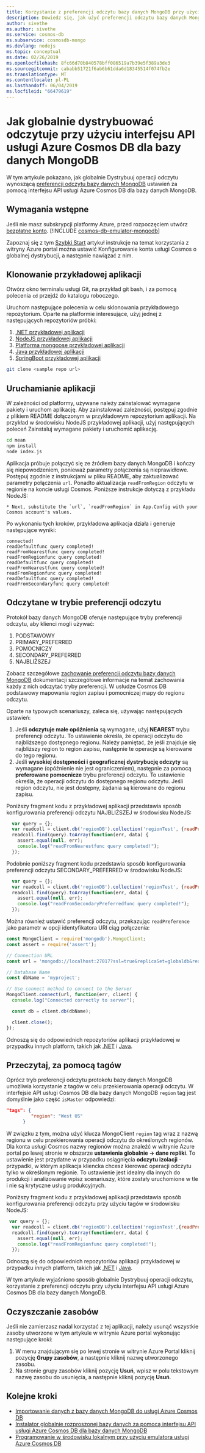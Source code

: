 ```yaml
---
title: Korzystanie z preferencji odczytu bazy danych MongoDB przy użyciu interfejsu API usługi Azure Cosmos DB dla bazy danych MongoDB
description: Dowiedz się, jak użyć preferencji odczytu bazy danych MongoDB przy użyciu interfejsu API usługi Azure Cosmos DB dla bazy danych MongoDB
author: sivethe
ms.author: sivethe
ms.service: cosmos-db
ms.subservice: cosmosdb-mongo
ms.devlang: nodejs
ms.topic: conceptual
ms.date: 02/26/2019
ms.openlocfilehash: 8fc66d70b840578bff086519a7b39e5f389a3de3
ms.sourcegitcommit: cababb51721f6ab6b61dda6d18345514f074fb2e
ms.translationtype: MT
ms.contentlocale: pl-PL
ms.lasthandoff: 06/04/2019
ms.locfileid: "66479619"
---
```

# <a name="how-to-globally-distribute-reads-using-azure-cosmos-dbs-api-for-mongodb"></a>Jak globalnie dystrybuować odczytuje przy użyciu interfejsu API usługi Azure Cosmos DB dla bazy danych MongoDB

W tym artykule pokazano, jak globalnie Dystrybuuj operacji odczytu wynoszącą [preferencji odczytu bazy danych MongoDB](https://docs.mongodb.com/manual/core/read-preference/) ustawień za pomocą interfejsu API usługi Azure Cosmos DB dla bazy danych MongoDB.

## <a name="prerequisites"></a>Wymagania wstępne 
Jeśli nie masz subskrypcji platformy Azure, przed rozpoczęciem utwórz [bezpłatne konto](https://azure.microsoft.com/free/?WT.mc_id=A261C142F). 
[!INCLUDE [cosmos-db-emulator-mongodb](../../includes/cosmos-db-emulator-mongodb.md)]

Zapoznaj się z tym [Szybki Start](tutorial-global-distribution-mongodb.md) artykuł instrukcje na temat korzystania z witryny Azure portal można ustawić Konfigurowanie konta usługi Cosmos o globalnej dystrybucji, a następnie nawiązać z nim.

## <a name="clone-the-sample-application"></a>Klonowanie przykładowej aplikacji

Otwórz okno terminalu usługi Git, na przykład git bash, i za pomocą polecenia `cd` przejdź do katalogu roboczego.  

Uruchom następujące polecenia w celu sklonowania przykładowego repozytorium. Oparte na platformie interesujące, użyj jednej z następujących repozytoriów próbki:

1. [.NET przykładowej aplikacji](https://github.com/Azure-Samples/azure-cosmos-db-mongodb-dotnet-geo-readpreference)
2. [NodeJS przykładowej aplikacji]( https://github.com/Azure-Samples/azure-cosmos-db-mongodb-node-geo-readpreference)
3. [Platforma mongoose przykładowej aplikacji](https://github.com/Azure-Samples/azure-cosmos-db-mongodb-mongoose-geo-readpreference)
4. [Java przykładowej aplikacji](https://github.com/Azure-Samples/azure-cosmos-db-mongodb-java-geo-readpreference)
5. [SpringBoot przykładowej aplikacji](https://github.com/Azure-Samples/azure-cosmos-db-mongodb-spring)


```bash
git clone <sample repo url>
```

## <a name="run-the-application"></a>Uruchamianie aplikacji

W zależności od platformy, używane należy zainstalować wymagane pakiety i uruchom aplikację. Aby zainstalować zależności, postępuj zgodnie z plikiem README dołączonym w przykładowym repozytorium aplikacji. Na przykład w środowisku NodeJS przykładowej aplikacji, użyj następujących poleceń Zainstaluj wymagane pakiety i uruchomić aplikację.

```bash
cd mean
npm install
node index.js
```
Aplikacja próbuje połączyć się ze źródłem bazy danych MongoDB i kończy się niepowodzeniem, ponieważ parametry połączenia są nieprawidłowe. Postępuj zgodnie z instrukcjami w pliku README, aby zaktualizować parametry połączenia `url`. Ponadto aktualizacja `readFromRegion` odczytu w regionie na koncie usługi Cosmos. Poniższe instrukcje dotyczą z przykładu NodeJS:

```
* Next, substitute the `url`, `readFromRegion` in App.Config with your Cosmos account's values. 
```

Po wykonaniu tych kroków, przykładowa aplikacja działa i generuje następujące wyniki:

```
connected!
readDefaultfunc query completed!
readFromNearestfunc query completed!
readFromRegionfunc query completed!
readDefaultfunc query completed!
readFromNearestfunc query completed!
readFromRegionfunc query completed!
readDefaultfunc query completed!
readFromSecondaryfunc query completed!
```

## <a name="read-using-read-preference-mode"></a>Odczytane w trybie preferencji odczytu

Protokół bazy danych MongoDB oferuje następujące tryby preferencji odczytu, aby klienci mogli używać:

1. PODSTAWOWY
2. PRIMARY_PREFERRED
3. POMOCNICZY
4. SECONDARY_PREFERRED
5. NAJBLIŻSZEJ

Zobacz szczegółowe [zachowanie preferencji odczytu bazy danych MongoDB](https://docs.mongodb.com/manual/core/read-preference-mechanics/#replica-set-read-preference-behavior) dokumentacji szczegółowe informacje na temat zachowania każdy z nich odczytać tryby preferencji. W usłudze Cosmos DB podstawowy mapowania region zapisu i pomocniczej mapy do regionu odczytu.

Oparte na typowych scenariuszy, zaleca się, używając następujących ustawień:

1. Jeśli **odczytuje małe opóźnienia** są wymagane, użyj **NEAREST** trybu preferencji odczytu. To ustawienie określa, że operacji odczytu do najbliższego dostępnego regionu. Należy pamiętać, że jeśli znajduje się najbliższy region to region zapisu, następnie te operacje są kierowane do tego regionu.
2. Jeśli **wysokiej dostępności i geograficznej dystrybucję odczyty** są wymagane (opóźnienie nie jest ograniczeniem), następnie za pomocą **preferowane pomocnicze** trybu preferencji odczytu. To ustawienie określa, że operacji odczytu do dostępnego regionu odczytu. Jeśli region odczytu, nie jest dostępny, żądania są kierowane do regionu zapisu.

Poniższy fragment kodu z przykładowej aplikacji przedstawia sposób konfigurowania preferencji odczytu NAJBLIŻSZEJ w środowisku NodeJS:

```javascript
  var query = {};
  var readcoll = client.db('regionDB').collection('regionTest', {readPreference: ReadPreference.NEAREST});
  readcoll.find(query).toArray(function(err, data) {
    assert.equal(null, err);
    console.log("readFromNearestfunc query completed!");
  });
```

Podobnie poniższy fragment kodu przedstawia sposób konfigurowania preferencji odczytu SECONDARY_PREFERRED w środowisku NodeJS:

```javascript
  var query = {};
  var readcoll = client.db('regionDB').collection('regionTest', {readPreference: ReadPreference.SECONDARY_PREFERRED});
  readcoll.find(query).toArray(function(err, data) {
    assert.equal(null, err);
    console.log("readFromSecondaryPreferredfunc query completed!");
  });
```

Można również ustawić preferencji odczytu, przekazując `readPreference` jako parametr w opcji identyfikatora URI ciąg połączenia:

```javascript
const MongoClient = require('mongodb').MongoClient;
const assert = require('assert');

// Connection URL
const url = 'mongodb://localhost:27017?ssl=true&replicaSet=globaldb&readPreference=nearest';

// Database Name
const dbName = 'myproject';

// Use connect method to connect to the Server
MongoClient.connect(url, function(err, client) {
  console.log("Connected correctly to server");

  const db = client.db(dbName);

  client.close();
});
```

Odnoszą się do odpowiednich repozytoriów aplikacji przykładowej w przypadku innych platform, takich jak [.NET](https://github.com/Azure-Samples/azure-cosmos-db-mongodb-dotnet-geo-readpreference) i [Java](https://github.com/Azure-Samples/azure-cosmos-db-mongodb-java-geo-readpreference).

## <a name="read-using-tags"></a>Przeczytaj, za pomocą tagów

Oprócz tryb preferencji odczytu protokołu bazy danych MongoDB umożliwia korzystanie z tagów w celu przekierowania operacji odczytu. W interfejsie API usługi Cosmos DB dla bazy danych MongoDB `region` tag jest domyślnie jako część `isMaster` odpowiedzi:

```json
"tags": {
         "region": "West US"
      }
```

W związku z tym, można użyć klucza MongoClient `region` tag wraz z nazwą regionu w celu przekierowania operacji odczytu do określonych regionów. Dla konta usługi Cosmos nazwy regionów można znaleźć w witrynie Azure portal po lewej stronie w obszarze **ustawienia globalnie -> dane repliki**. To ustawienie jest przydatne w przypadku osiągnięcia **odczytu izolacji** -przypadki, w którym aplikacja kliencka chcesz kierować operacji odczytu tylko w określonym regionie. To ustawienie jest idealny dla innych do produkcji i analizowanie wpisz scenariuszy, które zostały uruchomione w tle i nie są krytyczne usług produkcyjnych.

Poniższy fragment kodu z przykładowej aplikacji przedstawia sposób konfigurowania preferencji odczytu przy użyciu tagów w środowisku NodeJS:

```javascript
 var query = {};
  var readcoll = client.db('regionDB').collection('regionTest',{readPreference: new ReadPreference(ReadPreference.SECONDARY_PREFERRED, {"region": "West US"})});
  readcoll.find(query).toArray(function(err, data) {
    assert.equal(null, err);
    console.log("readFromRegionfunc query completed!");
  });
```

Odnoszą się do odpowiednich repozytoriów aplikacji przykładowej w przypadku innych platform, takich jak [.NET](https://github.com/Azure-Samples/azure-cosmos-db-mongodb-dotnet-geo-readpreference) i [Java](https://github.com/Azure-Samples/azure-cosmos-db-mongodb-java-geo-readpreference).

W tym artykule wyjaśniono sposób globalnie Dystrybuuj operacji odczytu, korzystanie z preferencji odczytu przy użyciu interfejsu API usługi Azure Cosmos DB dla bazy danych MongoDB.

## <a name="clean-up-resources"></a>Oczyszczanie zasobów

Jeśli nie zamierzasz nadal korzystać z tej aplikacji, należy usunąć wszystkie zasoby utworzone w tym artykule w witrynie Azure portal wykonując następujące kroki:

1. W menu znajdującym się po lewej stronie w witrynie Azure Portal kliknij pozycję **Grupy zasobów**, a następnie kliknij nazwę utworzonego zasobu. 
2. Na stronie grupy zasobów kliknij pozycję **Usuń**, wpisz w polu tekstowym nazwę zasobu do usunięcia, a następnie kliknij pozycję **Usuń**.

## <a name="next-steps"></a>Kolejne kroki

* [Importowanie danych z bazy danych MongoDB do usługi Azure Cosmos DB](mongodb-migrate.md)
* [Instalator globalnie rozproszonej bazy danych za pomocą interfejsu API usługi Azure Cosmos DB dla bazy danych MongoDB](tutorial-global-distribution-mongodb.md)
* [Programowanie w środowisku lokalnym przy użyciu emulatora usługi Azure Cosmos DB](local-emulator.md)
